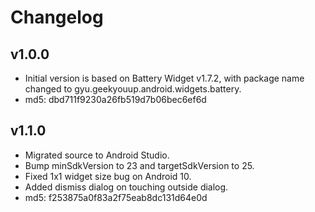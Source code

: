 # Changelog

## v1.0.0
- Initial version is based on Battery Widget v1.7.2, with package name changed to gyu.geekyouup.android.widgets.battery.
- md5: dbd711f9230a26fb519d7b06bec6ef6d

## v1.1.0
- Migrated source to Android Studio.
- Bump minSdkVersion to 23 and targetSdkVersion to 25.
- Fixed 1x1 widget size bug on Android 10.
- Added dismiss dialog on touching outside dialog.
- md5: f253875a0f83a2f75eab8dc131d64e0d
